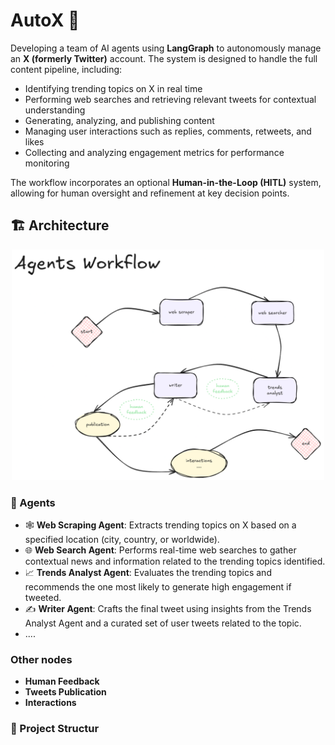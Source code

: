 #  AutoX 🚀

<!-- ![App Screenshot](beautirag-app/public/app_screenshot.png) -->


Developing a team of AI agents using **LangGraph** to autonomously manage an **X (formerly Twitter)** account. The system is designed to handle the full content pipeline, including:

- Identifying trending topics on X in real time  
- Performing web searches and retrieving relevant tweets for contextual understanding  
- Generating, analyzing, and publishing content  
- Managing user interactions such as replies, comments, retweets, and likes  
- Collecting and analyzing engagement metrics for performance monitoring  

The workflow incorporates an optional **Human-in-the-Loop (HITL)** system, allowing for human oversight and refinement at key decision points.


## 🏗️ Architecture

<p style="text-align: center;">
  <img src="./x_automation_app/agents_workflow.png" alt="workflow images" width="500" />
</p>


### 🤖 Agents
- 🕸️ **Web Scraping Agent**: Extracts trending topics on X based on a specified location (city, country, or worldwide).
- 🌐 **Web Search Agent**: Performs real-time web searches to gather contextual news and information related to the trending topics identified.
- 📈 **Trends Analyst Agent**: Evaluates the trending topics and recommends the one most likely to generate high engagement if tweeted.
- ✍️ **Writer Agent**: Crafts the final tweet using insights from the Trends Analyst Agent and a curated set of user tweets related to the topic.
- ....

### Other nodes
- **Human Feedback**
- **Tweets Publication**
- **Interactions**


### 📁 Project Structur